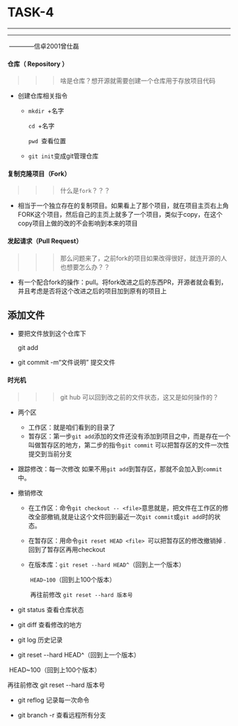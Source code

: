# TASK-4

****

***

​																									————信卓2001曾仕磊

#### 仓库（ **Repository** ）

> > > 啥是仓库？想开源就需要创建一个仓库用于存放项目代码

* 创建仓库相关指令
  * `mkdir `+名字

    `cd `+名字

    `pwd `查看位置

  * `git init`变成git管理仓库     

####  **复制克隆项目（Fork）** 

> > >  什么是`fork`？？？

* 相当于一个独立存在的复制项目。如果看上了那个项目，就在项目主页右上角FORK这个项目，然后自己的主页上就多了一个项目，类似于copy，在这个copy项目上做的改的不会影响到本来的项目

####  **发起请求（Pull Request）** 

> > >  那么问题来了，之前fork的项目如果改得很好，就连开源的人也想要怎么办？？

* 有一个配合fork的操作：pull。将fork改进之后的东西PR，开源者就会看到，并且考虑是否将这个改进之后的项目加到原有的项目上



## 添加文件

* 要把文件放到这个仓库下

  git add

* git commit -m“文件说明”   提交文件

#### 时光机

> > > git hub 可以回到改之前的文件状态，这又是如何操作的？

* 两个区

  * 工作区：就是咱们看到的目录了
  * 暂存区：第一步`git add`添加的文件还没有添加到项目之中，而是存在一个叫做暂存区的地方，第二步的指令`git commit` 可以把暂存区的文件一次性提交到当前分支

* 跟踪修改：每一次修改 如果不用`git add`到暂存区，那就不会加入到`commit`中。 

* 撤销修改

  * 在工作区：命令`git checkout -- <file>`意思就是，把文件在工作区的修改全部撤销,就是让这个文件回到最近一次`git commit`或`git add`时的状态。

  *  在暂存区：用命令`git reset HEAD <file> `可以把暂存区的修改撤销掉 .回到了暂存区再用checkout

  * 在版本库：`git reset --hard HEAD^`（回到上一个版本）

    ​					`HEAD~100`（回到上100个版本）

    ​					再往前修改 `git reset --hard 版本号` 

* git status 查看仓库状态

* git diff 查看修改的地方

* git log 历史记录

*  git reset --hard HEAD^（回到上一个版本）

  ​					HEAD~100（回到上100个版本）

  再往前修改 git reset --hard 版本号

* git reflog 记录每一次命令

*  git branch -r 查看远程所有分支 